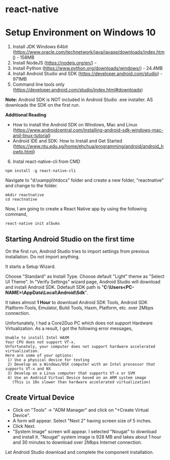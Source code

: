# react-native

# Setup Environment on Windows 10

1. Install JDK Windows 64bit (https://www.oracle.com/technetwork/java/javase/downloads/index.html) - 158MB
2. Install NodeJS (https://nodejs.org/en/) - 
3. Install Python (https://www.python.org/downloads/windows/) - 24.4MB
4. Install Android Studio and SDK (https://developer.android.com/studio) - 971MB
5. Command line tools only (https://developer.android.com/studio/index.html#downloads)

**Note:** Android SDK is NOT included in Android Studio .exe installer. AS downloads the SDK on the first run.

**Additional Reading**
- How to install the Android SDK on Windows, Mac and Linux (https://www.androidcentral.com/installing-android-sdk-windows-mac-and-linux-tutorial)
- Android IDE and SDK: How to Install and Get Started (https://www.ntu.edu.sg/home/ehchua/programming/android/android_howto.html)


6. Instal react-native-cli from CMD
```
npm install -g react-native-cli
```

Navigate to "d:\xampp\htdocs" folder and create a new folder, "reactnative" and change to the folder.

```
mkdir reactnative
cd reactnative
```

Now, I am going to create a React Native app by using the following command,
```
react-native init albums
```

## Starting Android Studio on the first time

On the first run, Android Studio tries to import settings from previous installation. Do not import anything.

It starts a Setup Wizard. 

Choose "Standard" as Install Type.
Choose default "Light" theme as "Select UI Theme".
In "Verify Settings" wizard page, Android Studio will download and install Android SDK. Ddefault SDK path is "**C:\Users\<PC-NAME>\AppData\Local\Android\Sdk**".

It takes almost **1 Hour** to download Android SDK Tools, Android SDK Platform-Tools, Emulator, Build Tools, Haxm, Platform, etc. over 2Mbps connection.

Unfortunately, I had a Core2Duo PC which does not support Hardware Virtualization. As a result, I got the following error messages,

```
Unable to install Intel HAXM
Your CPU does not support VT-x.
Unfortunately, your computer does not support hardware accelerated virtualization.
Here are some of your options:
 1) Use a physical device for testing
 2) Develop on a Windows/OSX computer with an Intel processor that supports VT-x and NX
 3) Develop on a Linux computer that supports VT-x or SVM
 4) Use an Android Virtual Device based on an ARM system image
   (This is 10x slower than hardware accelerated virtualization)
```

## Create Virtual Device

- Click on "Tools" -> "ADM Manager" and click on "+Create Virtual Device".
- A form will appear. Select "Next 2" having screen size of 5 inches.
- Click Next.
- "System Image" screen will appear. I selected "Nougat" to download and install it. "Nougat" system image is 928 MB and takes about 1 hour and 30 minutes to download over 2Mbps Internet connection.

Let Android Studio download and complete the component installation.
